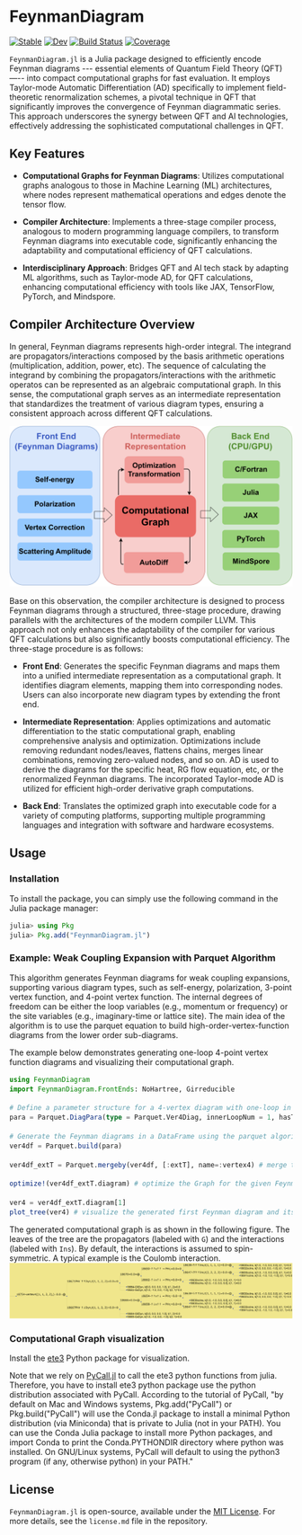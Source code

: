 # FeynmanDiagram

[![Stable](https://img.shields.io/badge/docs-stable-blue.svg)](https://numericalEFT.github.io/FeynmanDiagram.jl/stable)
[![Dev](https://img.shields.io/badge/docs-dev-blue.svg)](https://numericalEFT.github.io/FeynmanDiagram.jl/dev)
[![Build Status](https://github.com/numericalEFT/FeynmanDiagram.jl/workflows/CI/badge.svg)](https://github.com/numericalEFT/FeynmanDiagram.jl/actions)
[![Coverage](https://codecov.io/gh/numericalEFT/FeynmanDiagram.jl/branch/master/graph/badge.svg)](https://codecov.io/gh/numericalEFT/FeynmanDiagram.jl)

`FeynmanDiagram.jl` is a Julia package designed to efficiently encode Feynman diagrams --- essential elements of Quantum Field Theory (QFT) —-- into compact computational graphs for fast evaluation. It employs Taylor-mode Automatic Differentiation (AD) specifically to implement field-theoretic renormalization schemes, a pivotal technique in QFT that significantly improves the convergence of Feynman diagrammatic series. This approach underscores the synergy between QFT and AI technologies, effectively addressing the sophisticated computational challenges in QFT.

## Key Features

- **Computational Graphs for Feynman Diagrams**: Utilizes computational graphs analogous to those in Machine Learning (ML) architectures, where nodes represent mathematical operations and edges denote the tensor flow.
  
- **Compiler Architecture**: Implements a three-stage compiler process, analogous to modern programming language compilers, to transform Feynman diagrams into executable code, significantly enhancing the adaptability and computational efficiency of QFT calculations.

- **Interdisciplinary Approach**: Bridges QFT and AI tech stack by adapting ML algorithms, such as Taylor-mode AD, for QFT calculations, enhancing computational efficiency with tools like JAX, TensorFlow, PyTorch, and Mindspore.

## Compiler Architecture Overview

In general, Feynman diagrams represents high-order integral. The integrand are propagators/interactions composed by the basis arithmetic operations (multiplication, addition, power, etc). The sequence of calculating the integrand by combining the propagators/interactions with the arithmetic operatos can be represented as an algebraic computational graph. In this sense, the computational graph serves as an intermediate representation that standardizes the treatment of various diagram types, ensuring a consistent approach across different QFT calculations.

![infrastructure](assets/diagram_compiler.svg?raw=true "Compiler Infrastructure")

Base on this observation, the compiler architecture is designed to process Feynman diagrams through a structured, three-stage procedure, drawing parallels with the architectures of the modern compiler LLVM. This approach not only enhances the adaptability of the compiler for various QFT calculations but also significantly boosts computational efficiency. The three-stage procedure is as follows:

- **Front End**: Generates the specific Feynman diagrams and maps them into a unified intermediate representation as a computational graph. It identifies diagram elements, mapping them into corresponding nodes. Users can also incorporate new diagram types by extending the front end.

- **Intermediate Representation**: Applies optimizations and automatic differentiation to the static computational graph, enabling comprehensive analysis and optimization. Optimizations include removing redundant nodes/leaves, flattens chains, merges linear combinations, removing zero-valued nodes, and so on. AD is used to derive the diagrams for the specific heat, RG flow equation, etc, or the renormalized Feynman diagrams. The incorporated Taylor-mode AD is utilized for efficient high-order derivative graph computations.

- **Back End**: Translates the optimized graph into executable code for a variety of computing platforms, supporting multiple programming languages and integration with software and hardware ecosystems.

## Usage

### Installation

To install the package, you can simply use the following command in the Julia package manager:

```julia
julia> using Pkg
julia> Pkg.add("FeynmanDiagram.jl")
```

### Example: Weak Coupling Expansion with Parquet Algorithm

This algorithm generates Feynman diagrams for weak coupling expansions, supporting various diagram types, such as self-energy, polarization, 3-point vertex function, and 4-point vertex function. The internal degrees of freedom can be either the loop variables (e.g., momentum or frequency) or the site variables (e.g., imaginary-time or lattice site). The main idea of the algorithm is to use the parquet equation to build high-order-vertex-function diagrams from the lower order sub-diagrams. 

The example below demonstrates generating one-loop 4-point vertex function diagrams and visualizing their computational graph.

```julia
using FeynmanDiagram
import FeynmanDiagram.FrontEnds: NoHartree, Girreducible

# Define a parameter structure for a 4-vertex diagram with one-loop in the momentum and the imaginary-time representation. Require the diagrams to be green's function irreducible.
para = Parquet.DiagPara(type = Parquet.Ver4Diag, innerLoopNum = 1, hasTau = true, filter=[NoHartree, Girreducible,])

# Generate the Feynman diagrams in a DataFrame using the parquet algorithm. `ver4df` is a DataFrame containing fields :response, :type, :extT, :diagram, and :hash.
ver4df = Parquet.build(para) 

ver4df_extT = Parquet.mergeby(ver4df, [:extT], name=:vertex4) # merge the Feynman diagrams in a DataFrame with the same `extT` field.

optimize!(ver4df_extT.diagram) # optimize the Graph for the given Feynman diagrams.

ver4 = ver4df_extT.diagram[1]
plot_tree(ver4) # visualize the generated first Feynman diagram and its computational graph using ete3.
```

The generated computational graph is as shown in the following figure. The leaves of the tree are the propagators (labeled with `G`) and the interactions (labeled with `Ins`). By default, the interactions is assumed to spin-symmetric. A typical example is the Coulomb interaction.
![tree](assets/ver4_ete3.svg?raw=true "Diagram Tree")

### Computational Graph visualization
Install the [ete3](http://etetoolkit.org/) Python package for visualization.

Note that we rely on [PyCall.jl](https://github.com/JuliaPy/PyCall.jl) to call the ete3 python functions from julia. Therefore, you have to install ete3 python package use the python distribution associated with PyCall. According to the tutorial of PyCall, "by default on Mac and Windows systems, Pkg.add("PyCall") or Pkg.build("PyCall") will use the Conda.jl package to install a minimal Python distribution (via Miniconda) that is private to Julia (not in your PATH). You can use the Conda Julia package to install more Python packages, and import Conda to print the Conda.PYTHONDIR directory where python was installed. On GNU/Linux systems, PyCall will default to using the python3 program (if any, otherwise python) in your PATH."

## License
`FeynmanDiagram.jl` is open-source, available under the [MIT License](https://opensource.org/licenses/MIT). For more details, see the `license.md` file in the repository.